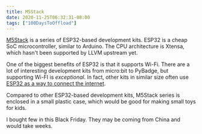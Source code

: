 ```yaml
---
title: M5Stack
date: 2020-11-25T06:32:31-08:00
tags: ["100DaysToOffload"]
---
```


[M5Stack](https://m5stack.com/) is a series of ESP32-based development kits. ESP32 is a cheap SoC microcontroller, similar to Arduino. The CPU architecture is Xtensa, which hasn't been supported by LLVM upstream yet.

One of the biggest benefits of ESP32 is that it supports Wi-Fi. There are a lot of interesting development kits from micro:bit to PyBadge, but supporting Wi-FI is *exceptional*. In fact, other kits in similar size often use [ESP32 as a way to connect the internet](https://learn.adafruit.com/adafruit-pybadge/frequently-asked-questions).

Compared to other ESP32-based development kits, M5Stack series is enclosed in a small plastic case, which would be good for making small toys for kids.

I bought few in this Black Friday. They may be coming from China and would take weeks.
